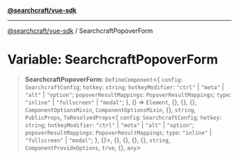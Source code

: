 [**@searchcraft/vue-sdk**](https://docs.searchcraft.io/reference/sdk/vue/README.md)

***

[@searchcraft/vue-sdk](https://docs.searchcraft.io/reference/sdk/vue/globals.md) / SearchcraftPopoverForm

# Variable: SearchcraftPopoverForm

> **SearchcraftPopoverForm**: `DefineComponent`\<\{ `config`: `SearchcraftConfig`; `hotkey`: `string`; `hotkeyModifier`: `"ctrl"` \| `"meta"` \| `"alt"` \| `"option"`; `popoverResultMappings`: `PopoverResultMappings`; `type`: `"inline"` \| `"fullscreen"` \| `"modal"`; \}, () => `Element`, \{\}, \{\}, \{\}, `ComponentOptionsMixin`, `ComponentOptionsMixin`, \{\}, `string`, `PublicProps`, `ToResolvedProps`\<\{ `config`: `SearchcraftConfig`; `hotkey`: `string`; `hotkeyModifier`: `"ctrl"` \| `"meta"` \| `"alt"` \| `"option"`; `popoverResultMappings`: `PopoverResultMappings`; `type`: `"inline"` \| `"fullscreen"` \| `"modal"`; \}, \{\}\>, \{\}, \{\}, \{\}, \{\}, `string`, `ComponentProvideOptions`, `true`, \{\}, `any`\>
